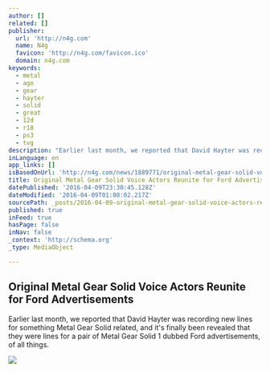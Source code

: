 ```yaml
---
author: []
related: []
publisher:
  url: 'http://n4g.com'
  name: N4g
  favicon: 'http://n4g.com/favicon.ico'
  domain: n4g.com
keywords:
  - metal
  - ago
  - gear
  - hayter
  - solid
  - great
  - 12d
  - r18
  - ps3
  - tvg
description: "Earlier last month, we reported that David Hayter was recording new lines for something Metal Gear Solid related, and it's finally been revealed that they were lines for a pair of Metal Gear Solid 1 dubbed Ford advertisements, of all things."
inLanguage: en
app_links: []
isBasedOnUrl: 'http://n4g.com/news/1889771/original-metal-gear-solid-voice-actors-reunite-for-ford-advertisements'
title: Original Metal Gear Solid Voice Actors Reunite for Ford Advertisements
datePublished: '2016-04-09T23:30:45.128Z'
dateModified: '2016-04-09T01:08:02.217Z'
sourcePath: _posts/2016-04-09-original-metal-gear-solid-voice-actors-reunite-for-ford-adve.md
published: true
inFeed: true
hasPage: false
inNav: false
_context: 'http://schema.org'
_type: MediaObject

---
```

<article style=""><h1>Original Metal Gear Solid Voice Actors Reunite for Ford Advertisements</h1><p>Earlier last month, we reported that David Hayter was recording new lines for something Metal Gear Solid related, and it's finally been revealed that they were lines for a pair of Metal Gear Solid 1 dubbed Ford advertisements, of all things.</p><img src="http://s2.n4g.com/news/1889771_0.jpg" /></article>